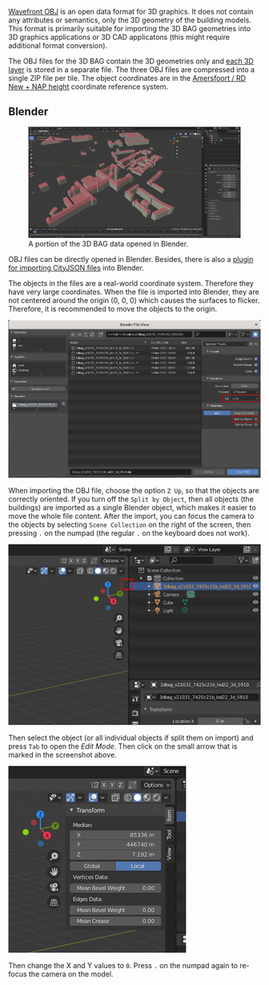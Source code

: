 [Wavefront OBJ](http://paulbourke.net/dataformats/obj/) is an open data format for 3D graphics. It does not contain any attributes or semantics, only the 3D geometry of the building models. This format is primarily suitable for importing the 3D BAG geometries into 3D graphics applications or 3D CAD applicatons (this might require additional format conversion).

The OBJ files for the 3D BAG contain the 3D geometries only and [each 3D layer](../schema/layers.md#data-layers) is stored in a separate file. The three OBJ files are compressed into a single ZIP file per tile. The object coordinates are in the [Amersfoort / RD New + NAP height](http://epsg.io/7415) coordinate reference system.

## Blender

<figure>
  <img src="../../../images_common/blender.jpg" />
  <figcaption>A portion of the 3D BAG data opened in Blender.</figcaption>
</figure>

OBJ files can be directly opened in Blender. Besides, there is also a [plugin for importing CityJSON files](https://github.com/cityjson/Up3date) into Blender.

The objects in the files are a real-world coordinate system. Therefore they have very large coordinates. When the file is imported into Blender, they are not centered around the origin (0, 0, 0) which causes the surfaces to flicker. Therefore, it is recommended to move the objects to the origin.

![Screenshot](../../../images_common/blender2.jpg)

When importing the OBJ file, choose the option `Z Up`, so that the objects are correctly oriented. If you turn off the `Split by Object`, then all objects (the buildings) are imported as a single Blender object, which makes it easier to move the whole file content. After the import, you can focus the camera to the objects by selecting `Scene Collection` on the right of the screen, then pressing `.` on the numpad (the regular `.` on the keyboard does not work).

![Screenshot](../../../images_common/blender3.jpg)

Then select the object (or all individual objects if split them on import) and press `Tab` to open the *Edit Mode*. Then click on the small arrow that is marked in the screenshot above.

![Screenshot](../../../images_common/blender4.jpg)

Then change the X and Y values to `0`. Press `.` on the numpad again to re-focus the camera on the model.
